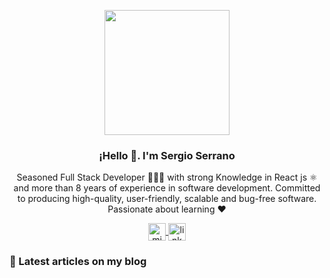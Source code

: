 <p align="center" width="300">
   <img align="center" width="200" src="https://user-images.githubusercontent.com/35855882/107829896-a81db180-6d58-11eb-9074-0d53f00f69ef.png" />
   <h3 align="center">¡Hello 👋. I'm Sergio Serrano </h3>
</p>

<p align="center">Seasoned Full Stack Developer 👨🏻‍💻 with strong Knowledge in React js ⚛️ and more than 8 years of experience in software development. Committed to producing high-quality, user-friendly, scalable and bug-free software. Passionate about learning ❤️ </p>
<p align="center">
  <a href="https://twitter.com/sdserranog" target="blank">
    <img align="center" src="https://cdn.jsdelivr.net/npm/simple-icons@4.10.0/icons/twitter.svg" alt="midudev" height="28px" width="28px" />
  </a>
  <a href="https://www.linkedin.com/in/sdserrano/" target="blank">
    <img align="center" src="https://cdn.jsdelivr.net/npm/simple-icons@4.10.0/icons/linkedin.svg" alt="linkdin" height="28px" width="28px" />
  </a>
</p>

### 📝 Latest articles on my blog
